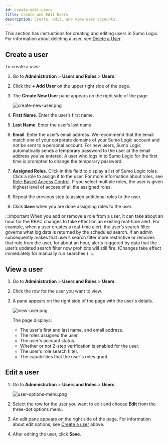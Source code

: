 ```yaml
---
id: create-edit-users
title: Create and Edit Users
description: Create, edit, and view user accounts.
---
```




This section has instructions for creating and editing users in Sumo Logic. For information about deleting a user, see [Delete a User](delete-user.md).

## Create a user

To create a user:

1. Go to **Administration** > **Users and Roles** > **Users**.
1. Click the **+ Add User** on the upper right side of the page.
1. The **Create New User** pane appears on the right side of the page.

    ![create-new-user.png](/img/users-roles/create-new-user.png)

1. **First Name**. Enter the user’s first name.
1. **Last Name**. Enter the user’s last name.
1. **Email**. Enter the user’s email address. We recommend that the email match one of your corporate domains of your Sumo Logic account and not be sent to a personal account. For new users, Sumo Logic automatically sends a temporary password to the user at the email address you've entered. A user who logs in to Sumo Logic for the first time is prompted to change the temporary password.
1. **Assigned Roles**. Click in this field to display a list of Sumo Logic roles. Click a role to assign it to the user. For more information about roles, see [Role-Based Access Control](../roles/role-based-access-control.md). If you select multiple roles, the user is given highest level of access of all the assigned roles.
1. Repeat the previous step to assign additional roles to the user.
1. Click **Save** when you are done assigning roles to the user.

:::important
When you add or remove a role from a user, it can take about an hour for the RBAC changes to take effect on an existing real-time alert. For example, when a user creates a real-time alert, the user’s search filter governs what log data is returned by the scheduled search. If an admin subsequently makes that user’s search filter more restrictive or removes that role from the user, for about an hour, alerts triggered by data that the user’s updated search filter now prohibits will still fire. (Changes take effect immediately for manually run searches.) 
:::

## View a user

1. Go to **Administration** > **Users and Roles** > **Users**.
1. Click the row for the user you want to view.
1. A pane appears on the right side of the page with the user's details.

    ![view-user.png](/img/users-roles/view-user.png)

    The page displays:

    * The user's first and last name, and email address.
    * The roles assigned the user.
    * The user's account status.
    * Whether or not 2-step verification is enabled for the user.
    * The user's role search filter.
    * The capabilities that the user's roles grant.

## Edit a user

1. Go to **Administration** > **Users and Roles** > **Users**.

    ![user-options-menu.png](/img/users-roles/user-options-menu.png)

1. Select the row for the user you want to edit and choose **Edit** from the three-dot options menu.
1. An edit pane appears on the right side of the page. For information about edit options, see [Create a user](#create-a-user) above.
1. After editing the user, click **Save**.
